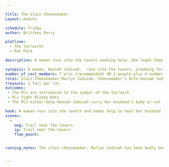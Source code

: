 ```yaml
---

title: The Slain Cheesemaker
Layout: module

schedule: friday
author: Brittney Perry

plotline: 
  - The Tarrascht
  - Rat Pack

description: A woman runs into the tavern seeking help. She leads them back to her husband, who has been murdered. The symbol of the Tarrasch is drawn in blood on the man's forehead. Drawn by the smell of blood, the group is then set upon by a large colony of Bloody Rats.

synopsis: A woman, Hannah Jodivah,  runs into the tavern, pleading for help. She says she found her husband on the trail and he is wounded and needs healing. When she is followed, the PCs find the body of Marlyn Jodivah, her husband. The body is bloody, but there is no blood on the trail. It is missing a hand, and it is tied off with a tourniquet, leaving a bloody stump where the hand should have been. On the forehead, drawn in blood, is the symbol of the Tarrasch.  As the group surveys the scene, they are descended upon by a group of BLOODY RATS, drawn to the scene by the blood. The rats attack the PCs, leaving behind a rat tail for every rat killed. Once the rats are beaten, the Hannah Jodivah will ask the PCs to escort the body to her home to prepare it [NPC Shack]. Once there, she will bid them goodbye.
number_of_cast_members: 7 plus [recommended] OR 2 people plus X-number of rats needed
roles: Slain Cheesemaker-Marlyn Jodivah, Cheesemaker's Wife-Hannah Jodivah, Bloody Rats
treasure: 1 Tail per rat 
outcomes: 
 - The PCs are introduced to the symbol of the Tarrasch
 - PCs fight Bloody Rats
 - The PCs either help Hannah Jodivah carry her husband's body or not

hook: A woman runs into the tavern and seeks help to heal her husband
scenes: 
  - 
    oog: Trail near the tavern
    ig: Trail near the tavern
    flee_point: 


running_notes: The slain cheesemaker, Marlyn Jodivah has been badly beaten and tortured before being dumped on the trail. Hannah Jodivah was on her way to look for her husband, as he never took this long getting home on Friday. She was on her way to the tavern, as she knew there was a market and hoped he'd be there.  The BLOODY RATS should fight as a group, driven by food. In this case, the food is the dead body and any PCs that should go down. They should fight aggressively, and be protective of the food.


---
```


